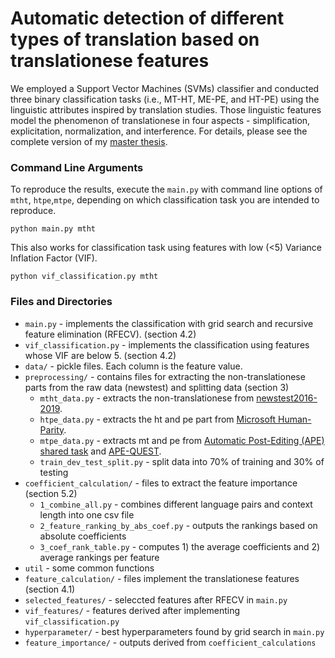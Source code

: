 # Automatic detection of different types of translation based on translationese features

We employed a Support Vector Machines (SVMs) classifier and conducted three binary classification tasks (i.e., MT-HT, ME-PE, and HT-PE) using the linguistic attributes inspired by translation studies. Those linguistic features model the phenomenon of translationese in four aspects - simplification, explicitation, normalization, and interference. For details, please see the complete version of my [master thesis](https://drive.google.com/file/d/1Xlr-K9PZ7IhBoB4Bm-k7ghXkvOegMauC/view?usp=sharing). 

### Command Line Arguments 

To reproduce the results, execute the `main.py` with command line options of `mtht`, `htpe`,`mtpe`, depending on which classification task you are intended to reproduce.

```
python main.py mtht
```

This also works for classification task using features with low (<5) Variance Inflation Factor (VIF).

```
python vif_classification.py mtht
```

### Files and Directories

- `main.py` - implements the classification with grid search and recursive feature elimination (RFECV). (section 4.2)
- `vif_classification.py` -  implements the classification using features whose VIF are below 5. (section 4.2)
- `data/` - pickle files. Each column is the feature value. 
- `preprocessing/` - contains files for extracting the non-translationese parts from the raw data (newstest) and splitting data (section 3)
   - `mtht_data.py` - extracts the non-translationese from [newstest2016-2019](http://www.statmt.org/wmt19/results.html).
   - `htpe_data.py` - extracts the ht and pe part from [Microsoft Human-Parity](https://github.com/MicrosoftTranslator/Translator-HumanParityData). 
   - `mtpe_data.py` - extracts mt and pe from [Automatic Post-Editing (APE) shared task](http://www.statmt.org/wmt19/ape-task.html) and [APE-QUEST](https://ape-quest.eu/downloads/).
   - `train_dev_test_split.py` - split data into 70% of training and 30% of testing
- `coefficient_calculation/` - files to extract the feature importance (section 5.2)
   - `1_combine_all.py` - combines different language pairs and context length into one csv file
   - `2_feature_ranking_by_abs_coef.py` - outputs the rankings based on absolute coefficients 
   - `3_coef_rank_table.py` - computes 1) the average coefficients and 2) average rankings per feature 
- `util` - some common functions 
- `feature_calculation/` - files implement the translationese features (section 4.1)
- `selected_features/` - seleccted features after RFECV in `main.py`
- `vif_features/` - features derived after implementing `vif_classification.py`
- `hyperparameter/` - best hyperparameters found by grid search in `main.py`
- `feature_importance/` - outputs derived from `coefficient_calculations`
